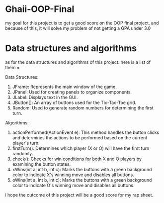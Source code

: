 # Ghaii-OOP-Final
my goal for this project is to get a good score on the OOP final project. and because of this, it will solve my problem of not getting a GPA under 3.0

# Data structures and algorithms
as for the data structures and algorithms of this project.
here is a list of them =

Data Structures:

1. JFrame: Represents the main window of the game.
2. JPanel: Used for creating panels to organize components.
3. JLabel: Displays text in the GUI.
4. JButton[]: An array of buttons used for the Tic-Tac-Toe grid.
5. Random: Used to generate random numbers for determining the first turn.

Algorithms:

1. actionPerformed(ActionEvent e): This method handles the button clicks and determines the actions to be performed based on the current player's turn.
2. firstTurn(): Determines which player (X or O) will have the first turn randomly.
3. check(): Checks for win conditions for both X and O players by examining the button states.
4. xWins(int a, int b, int c): Marks the buttons with a green background color to indicate X's winning move and disables all buttons.
5. oWins(int a, int b, int c): Marks the buttons with a green background color to indicate O's winning move and disables all buttons.

i hope the outcome of this project will be a good score for my rap sheet.
